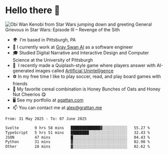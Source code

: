 <!--
**GameDog9988/GameDog9988** is a ✨ _special_ ✨ repository because its `README.md` (this file) appears on your GitHub profile.

Here are some ideas to get you started:

- 🔭 I’m currently working on ...
- 🌱 I’m currently learning ...
- 👯 I’m looking to collaborate on ...
- 🤔 I’m looking for help with ...
- 💬 Ask me about ...
- 📫 How to reach me: ...
- 😄 Pronouns: ...
- ⚡ Fun fact: ...
-->



Hello there 👋
==================================

![Obi Wan Kenobi from Star Wars jumping down and greeting General Grievous in Star Wars: Episode III – Revenge of the Sith](https://github.com/agrattan0820/agrattan0820/assets/51346343/689e56eb-29be-46a5-a079-28ea727b5f7e)


- 🌍  I'm based in Pittsburgh, PA
- 🦢  I currently work at [Gray Swan AI](https://www.grayswan.ai) as a software engineer
- 🎓  Studied Digital Narrative and Interactive Design and Computer Science at the University of Pittsburgh
- 👾  I recently made a Quiplash-style game where players answer with AI-generated images called [Artificial Unintelligence](https://github.com/agrattan0820/artificial-unintelligence)
- ⚽  In my free time I like to play soccer, read, and play board games with friends
- 🥣  My favorite cereal combination is Honey Bunches of Oats and Honey Nut Cheerios 😋
- 🖥️  See my portfolio at [agattan.com](http://agrattan.com/)
- 📫  You can contact me at [alex@grattan.me](mailto:alex@grattan.me)

<!--START_SECTION:waka-->

```txt
From: 31 May 2025 - To: 07 June 2025

Svelte       9 hrs 58 mins   █████████████▓░░░░░░░░░░░   55.27 %
TypeScript   5 hrs 51 mins   ████████░░░░░░░░░░░░░░░░░   32.43 %
JSON         47 mins         █░░░░░░░░░░░░░░░░░░░░░░░░   04.43 %
Python       31 mins         ▓░░░░░░░░░░░░░░░░░░░░░░░░   02.90 %
Other        28 mins         ▓░░░░░░░░░░░░░░░░░░░░░░░░   02.62 %
```

<!--END_SECTION:waka-->
